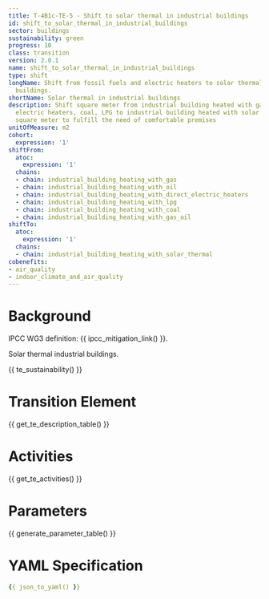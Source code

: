 ```yaml
---
title: T-4B1c-TE-5 - Shift to solar thermal in industrial buildings
id: shift_to_solar_thermal_in_industrial_buildings
sector: buildings
sustainability: green
progress: 10
class: transition
version: 2.0.1
name: shift_to_solar_thermal_in_industrial_buildings
type: shift
longName: Shift from fossil fuels and electric heaters to solar thermal in industrial
  buildings.
shortName: Solar thermal in industrial buildings
description: Shift square meter from industrial building heated with gas, oil, direct
  electric heaters, coal, LPG to industrial building heated with solar thermal in
  square meter to fulfill the need of comfortable premises
unitOfMeasure: m2
cohort:
  expression: '1'
shiftFrom:
  atoc:
    expression: '1'
  chains:
  - chain: industrial_building_heating_with_gas
  - chain: industrial_building_heating_with_oil
  - chain: industrial_building_heating_with_direct_electric_heaters
  - chain: industrial_building_heating_with_lpg
  - chain: industrial_building_heating_with_coal
  - chain: industrial_building_heating_with_gas_oil
shiftTo:
  atoc:
    expression: '1'
  chains:
  - chain: industrial_building_heating_with_solar_thermal
cobenefits:
- air_quality
- indoor_climate_and_air_quality
---
```

# Background

IPCC WG3 definition: {{ ipcc_mitigation_link() }}.

Solar thermal industrial buildings.




{{ te_sustainability() }}

# Transition Element

{{ get_te_description_table() }}




# Activities

{{ get_te_activities() }}


# Parameters

{{ generate_parameter_table() }}


# YAML Specification

```yaml
{{ json_to_yaml() }}
```
